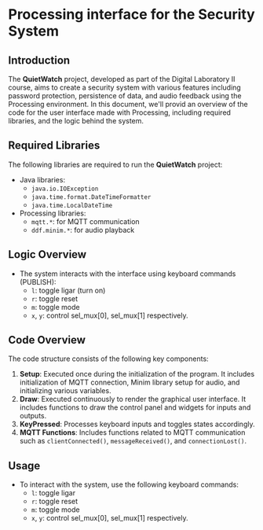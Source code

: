 # Processing interface for the Security System

## Introduction
The **QuietWatch** project, developed as part of the Digital Laboratory II course, aims to create a security system with various features including password protection, persistence of data, and audio feedback using the Processing environment. In this document, we'll provid an overview of the code for the user interface made with Processing, including required libraries, and the logic behind the system.

## Required Libraries
The following libraries are required to run the **QuietWatch** project:
- Java libraries:
  - `java.io.IOException`
  - `java.time.format.DateTimeFormatter`
  - `java.time.LocalDateTime`
- Processing libraries:
  - `mqtt.*`: for MQTT communication
  - `ddf.minim.*`: for audio playback

## Logic Overview
- The system interacts with the interface using keyboard commands (PUBLISH):
  - `l`: toggle ligar (turn on)
  - `r`: toggle reset
  - `m`: toggle mode
  - `x`, `y`: control sel_mux[0], sel_mux[1] respectively.

## Code Overview
The code structure consists of the following key components:
1. **Setup**: Executed once during the initialization of the program. It includes initialization of MQTT connection, Minim library setup for audio, and initializing various variables.
2. **Draw**: Executed continuously to render the graphical user interface. It includes functions to draw the control panel and widgets for inputs and outputs.
3. **KeyPressed**: Processes keyboard inputs and toggles states accordingly.
4. **MQTT Functions**: Includes functions related to MQTT communication such as `clientConnected()`, `messageReceived()`, and `connectionLost()`.

## Usage
- To interact with the system, use the following keyboard commands:
  - `l`: toggle ligar
  - `r`: toggle reset
  - `m`: toggle mode
  - `x`, `y`: control sel_mux[0], sel_mux[1] respectively.
